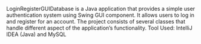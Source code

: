 LoginRegisterGUIDatabase is a Java application that provides a simple user authentication system using Swing GUI component. It allows users to log in and register for an account. The project consists of several classes that handle different aspect of the application’s functionality.
Tool Used: IntelliJ IDEA (Java) and MySQL

